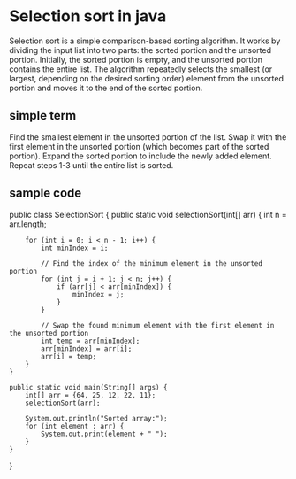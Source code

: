 # Selection sort in java
Selection sort is a simple comparison-based sorting algorithm. It works by dividing the input list into two parts: the sorted portion and the unsorted portion. Initially, the sorted portion is empty, and the unsorted portion contains the entire list. The algorithm repeatedly selects the smallest (or largest, depending on the desired sorting order) element from the unsorted portion and moves it to the end of the sorted portion.

## simple term
Find the smallest element in the unsorted portion of the list.
Swap it with the first element in the unsorted portion (which becomes part of the sorted portion).
Expand the sorted portion to include the newly added element.
Repeat steps 1-3 until the entire list is sorted.

## sample code
public class SelectionSort {
    public static void selectionSort(int[] arr) {
        int n = arr.length;

        for (int i = 0; i < n - 1; i++) {
            int minIndex = i;

            // Find the index of the minimum element in the unsorted portion
            for (int j = i + 1; j < n; j++) {
                if (arr[j] < arr[minIndex]) {
                    minIndex = j;
                }
            }

            // Swap the found minimum element with the first element in the unsorted portion
            int temp = arr[minIndex];
            arr[minIndex] = arr[i];
            arr[i] = temp;
        }
    }

    public static void main(String[] args) {
        int[] arr = {64, 25, 12, 22, 11};
        selectionSort(arr);

        System.out.println("Sorted array:");
        for (int element : arr) {
            System.out.print(element + " ");
        }
    }
}
